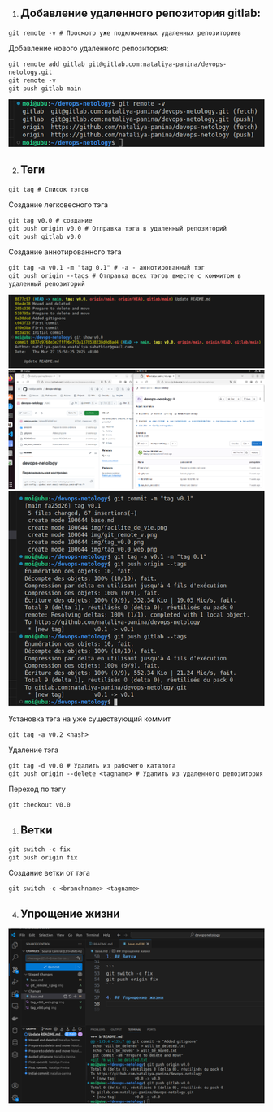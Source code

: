 1. ## Добавление удаленного репозитория gitlab:
```
git remote -v # Просмотр уже подключенных удаленных репозиториев
```

Добавление нового удаленного репозитория:  

```
git remote add gitlab git@gitlab.com:nataliya-panina/devops-netology.git
git remote -v
git push gitlab main
```

![git_remote](https://github.com/nataliya-panina/devops-netology/blob/main/img/git_remote_v.png)

2. ## Теги  

```
git tag # Список тэгов
```

Создание легковесного тэга
```
git tag v0.0 # создание
git push origin v0.0 # Отправка тэга в удаленный репозиторий
git push gitlab v0.0
```
Создание аннотированного тэга  

```
git tag -a v0.1 -m "tag 0.1" # -а - аннотированный тэг
git push origin --tags # Отправка всех тэгов вместе с коммитом в удаленный репозиторий
```
![tags](https://github.com/nataliya-panina/devops-netology/blob/main/img/tag_v0.0.png)  
![tags](https://github.com/nataliya-panina/devops-netology/blob/main/img/tag_v0.0_web.png)  
![tags](https://github.com/nataliya-panina/devops-netology/blob/main/img/tags.png)  
  
Установка тэга на уже существующий коммит 

```
git tag -a v0.2 <hash>
```
Удаление тэга  

```
git tag -d v0.0 # Удалить из рабочего каталога
git push origin --delete <tagname> # Удалить из удаленного репозитория
```
Переход по тэгу  

```
git checkout v0.0
```

1. ## Ветки  

```
git switch -c fix
git push origin fix
```
Создание ветки от тэга  
```
git switch -c <branchname> <tagname>
```

4. ## Упрощение жизни  
![tags](https://github.com/nataliya-panina/devops-netology/blob/main/img/facilite_de_vie.png)
